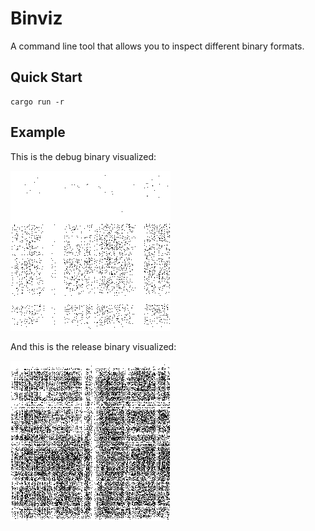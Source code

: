# Binviz

A command line tool that allows you to inspect different binary formats.

## Quick Start

```console
cargo run -r
```

## Example

This is the debug binary visualized:

![debug_exe.png](debug_exe.png)

And this is the release binary visualized:

![release_exe.png](release_exe.png)
